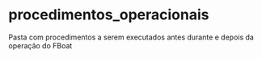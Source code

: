# procedimentos_operacionais
Pasta com procedimentos a serem executados antes durante e depois da operação do FBoat
